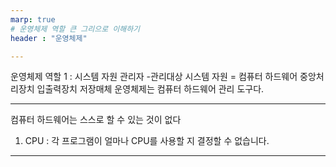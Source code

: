 ```yaml
---
marp: true
# 운영체제 역할 큰 그리으로 이해하기
header : "운영체제"

---
```


운영체제 역할 1 : 시스템 자원 관리자
-관리대상
    시스템 자원 = 컴퓨터 하드웨어
        중앙처리장치
        입출력장치
        저장매체
운영체제는 컴퓨터 하드웨어 관리 도구다.

---
컴퓨터 하드웨어는 스스로 할 수 있는 것이 없다
1. CPU : 각 프로그램이 얼마나 CPU를 사용할 지 결정할 수 없습니다.


---